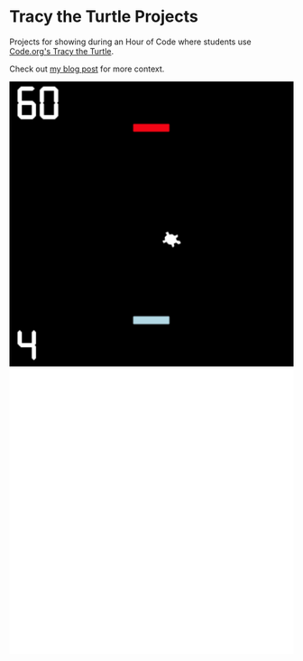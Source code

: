 # Tracy the Turtle Projects

Projects for showing during an Hour of Code where students use [Code.org's Tracy the Turtle](https://codehs.com/hourofcode/tracy).

Check out [my blog post](https://tgratzer.com/post/tracy-the-turtle/) for more context.

![Pong sample](.github/pong.png)
![Snake sample](.github/snake.gif)
